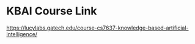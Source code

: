 

# KBAI Course Link

https://lucylabs.gatech.edu/course-cs7637-knowledge-based-artificial-intelligence/

